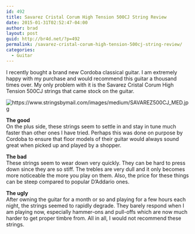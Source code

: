 ```yaml
---
id: 492
title: Savarez Cristal Corum High Tension 500CJ String Review
date: 2015-01-31T02:52:47-04:00
author: brad
layout: post
guid: http://br4d.net/?p=492
permalink: /savarez-cristal-corum-high-tension-500cj-string-review/
categories:
  - Guitar
---
```

I recently bought a brand new Cordoba classical guitar. I am extremely happy with my purchase and would recommend this guitar a thousand times over. My only problem with it is the Savarez Cristal Corum High Tension 500CJ strings that came stock on the guitar.

<img class=" alignright" src="https://www.stringsbymail.com/images/medium/SAVAREZ500CJ_MED.jpg" alt="https://www.stringsbymail.com/images/medium/SAVAREZ500CJ_MED.jpg" /> 

**The good**  
On the plus side, these strings seem to settle in and stay in tune much faster than other ones I have tried. Perhaps this was done on purpose by Cordoba to ensure that floor models of their guitar would always sound great when picked up and played by a shopper.

**The bad**  
These strings seem to wear down very quickly. They can be hard to press down since they are so stiff. The trebles are very dull and it only becomes more noticeable the more you play on them. Also, the price for these things can be steep compared to popular D&#8217;Addario ones.

**The ugly**  
After owning the guitar for a month or so and playing for a few hours each night, the strings seemed to rapidly degrade. They barely respond when I am playing now, especially hammer-ons and pull-offs which are now much harder to get proper timbre from. All in all, I would not recommend these strings.